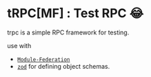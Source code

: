 # tRPC[MF] : Test RPC :joy:

trpc is a simple RPC framework for testing.

use with

- [`Module-Federation`](https://www.npmjs.com/package/create-mf-app)
- [`zod`](https://zod.dev/) for defining object schemas.
